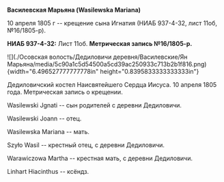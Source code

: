 **Василевская Марьяна (Wasilewska Mariana)**

10 апреля 1805 г -- крещение сына Игнатия (НИАБ 937-4-32, лист 11об,
№16/1805-р).

**НИАБ 937-4-32:** Лист 11об. **Метрическая запись №16/1805-р.**

![](./Осовская волость/Дедиловичи деревня/Василевские/Ян Марьяна/media/5c90a1c5d54500a5cd39ac250933c713b2b1f816.png){width="6.496527777777778in"
height="0.8395833333333333in"}

Дедиловичский костел Наисвятейшего Сердца Иисуса. 10 апреля 1805 года.
Метрическая запись о крещении.

Wasilewski Jgnati -- сын родителей с деревни Дедиловичи.

Wasilewski Joann -- отец.

Wasilewska Mariana -- мать.

Szyło Wasil -- крестный отец, с деревни Дедиловичи.

Warawiczowa Martha -- крестная мать, с деревни Дедиловичи.

Linhart Hiacinthus -- ксёндз.
